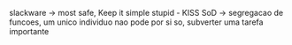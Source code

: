 slackware -> most safe, Keep it simple stupid - KISS
SoD -> segregacao de funcoes, um unico individuo nao pode por si so, subverter uma tarefa importante
